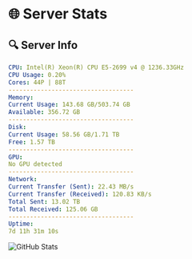 # 🌐 Server Stats
## 🔍 Server Info
```yaml
CPU: Intel(R) Xeon(R) CPU E5-2699 v4 @ 1236.33GHz
CPU Usage: 0.20%
Cores: 44P | 88T
-----------------------------------
Memory:
Current Usage: 143.68 GB/503.74 GB
Available: 356.72 GB
-----------------------------------
Disk:
Current Usage: 58.56 GB/1.71 TB
Free: 1.57 TB
-----------------------------------
GPU:
No GPU detected
-----------------------------------
Network:
Current Transfer (Sent): 22.43 MB/s
Current Transfer (Received): 120.83 KB/s
Total Sent: 13.02 TB
Total Received: 125.06 GB
-----------------------------------
Uptime:
7d 11h 31m 10s
```
![GitHub Stats](https://img.shields.io/badge/Updated-2025-03-15_08:53:59-blue)